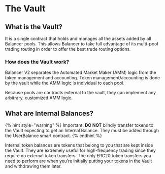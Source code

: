 # The Vault

## What is the Vault?

It is a single contract that holds and manages all the assets added by all Balancer pools. This allows Balancer to take full advantage of its multi-pool trading routing in order to offer the best trade routing options.

### How does the Vault work?

Balancer V2 separates the Automated Market Maker \(AMM\) logic from the token management and accounting. Token management/accounting is done by the vault while the AMM logic is individual to each pool.

Because pools are contracts external to the vault, they can implement any arbitrary, customized AMM logic.

## What are Internal Balances?

{% hint style="warning" %}
Important: **DO NOT** blindly transfer tokens to the Vault expecting to get an Internal Balance. They must be added through the UserBalance smart contract.
{% endhint %}

Internal token balances are tokens that belong to you that are kept inside the Vault. They are extremely useful for high-frequency trading since they require no external token transfers. The only ERC20 token transfers you need to perform are when you're initially putting your tokens in the Vault and withdrawing them later.

